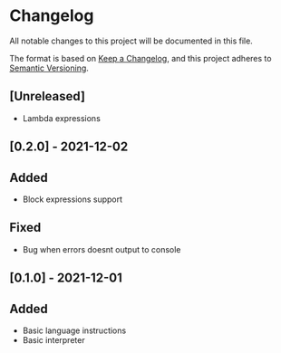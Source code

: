 # Changelog
All notable changes to this project will be documented in this file.

The format is based on [Keep a Changelog](https://keepachangelog.com/en/1.0.0/),
and this project adheres to [Semantic Versioning](https://semver.org/spec/v2.0.0.html).

## [Unreleased]
- Lambda expressions 

## [0.2.0] - 2021-12-02
## Added
- Block expressions support 
## Fixed 
- Bug when errors doesnt output to console

## [0.1.0] - 2021-12-01
## Added 
- Basic language instructions 
- Basic interpreter
